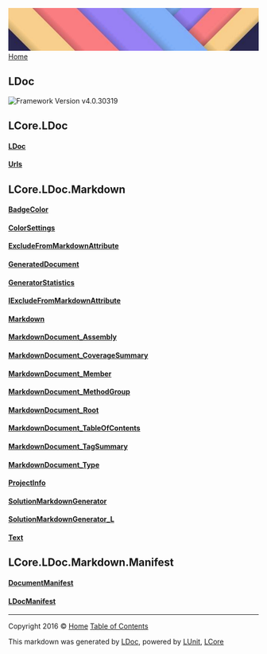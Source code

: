 ![](Content/LDoc-banner-small.png "")
[Home](../README.md)

## LDoc
![Framework Version v4.0.30319](http://b.repl.ca/v1/Framework-Version%20v4.0.30319-blue.png "")


LCore.LDoc
------

#### [LDoc](docs/LDoc.md)

#### [Urls](docs/Urls.md)

LCore.LDoc.Markdown
------

#### [BadgeColor](docs/BadgeColor.md)

#### [ColorSettings](docs/ColorSettings.md)

#### [ExcludeFromMarkdownAttribute](docs/ExcludeFromMarkdownAttribute.md)

#### [GeneratedDocument](docs/GeneratedDocument.md)

#### [GeneratorStatistics](docs/GeneratorStatistics.md)

#### [IExcludeFromMarkdownAttribute](docs/IExcludeFromMarkdownAttribute.md)

#### [Markdown](docs/Markdown.md)

#### [MarkdownDocument_Assembly](docs/MarkdownDocument_Assembly.md)

#### [MarkdownDocument_CoverageSummary](docs/MarkdownDocument_CoverageSummary.md)

#### [MarkdownDocument_Member](docs/MarkdownDocument_Member.md)

#### [MarkdownDocument_MethodGroup](docs/MarkdownDocument_MethodGroup.md)

#### [MarkdownDocument_Root](docs/MarkdownDocument_Root.md)

#### [MarkdownDocument_TableOfContents](docs/MarkdownDocument_TableOfContents.md)

#### [MarkdownDocument_TagSummary](docs/MarkdownDocument_TagSummary.md)

#### [MarkdownDocument_Type](docs/MarkdownDocument_Type.md)

#### [ProjectInfo](docs/ProjectInfo.md)

#### [SolutionMarkdownGenerator](docs/SolutionMarkdownGenerator.md)

#### [SolutionMarkdownGenerator_L](docs/SolutionMarkdownGenerator_L.md)

#### [Text](docs/Text.md)

LCore.LDoc.Markdown.Manifest
------

#### [DocumentManifest](docs/DocumentManifest.md)

#### [LDocManifest](docs/LDocManifest.md)



---

Copyright 2016 &copy; [Home](../README.md) [Table of Contents](../TableOfContents.md)

This markdown was generated by [LDoc](https://github.com/CodeSingularity/LDoc), powered by [LUnit](https://github.com/CodeSingularity/LUnit), [LCore](https://github.com/CodeSingularity/LCore)
